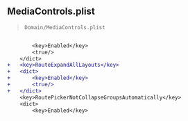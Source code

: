 ## MediaControls.plist

> `Domain/MediaControls.plist`

```diff

 		<key>Enabled</key>
 		<true/>
 	</dict>
+	<key>RouteExpandAllLayouts</key>
+	<dict>
+		<key>Enabled</key>
+		<true/>
+	</dict>
 	<key>RoutePickerNotCollapseGroupsAutomatically</key>
 	<dict>
 		<key>Enabled</key>

```
